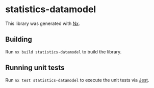 # statistics-datamodel

This library was generated with [Nx](https://nx.dev).

## Building

Run `nx build statistics-datamodel` to build the library.

## Running unit tests

Run `nx test statistics-datamodel` to execute the unit tests via [Jest](https://jestjs.io).
